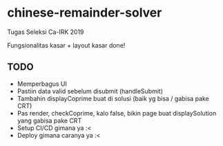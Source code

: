 # chinese-remainder-solver
Tugas Seleksi Ca-IRK 2019


Fungsionalitas kasar + layout kasar done!
## TODO
- Memperbagus UI
- Pastiin data valid sebelum disubmit (handleSubmit)
- Tambahin displayCoprime buat di solusi (baik yg bisa / gabisa pake CRT)
- Pas render, checkCoprime, kalo false, bikin page buat displaySolution yang gabisa pake CRT
- Setup CI/CD gimana ya :<
- Deploy gimana caranya ya :<